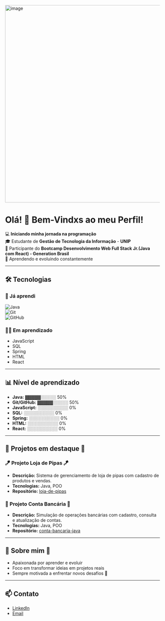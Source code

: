 <img width="1280" height="640" alt="image" src="https://github.com/user-attachments/assets/45b4de25-f723-4841-96a6-d8b8c4c7fc00" />





   # Olá! 👋 Bem-Vindxs ao meu Perfil!

💻 **Iniciando minha jornada na programação**  
🎓 Estudante de **Gestão de Tecnologia da Informação** - **UNIP**  
🚀 Participante do **Bootcamp Desenvolvimento Web Full Stack Jr.(Java com React) - Generation Brasil**  
🌱 Aprendendo e evoluindo constantemente  

---

## 🛠 Tecnologias

### 🏅 Já aprendi
![Java](https://img.shields.io/badge/Java-ED8B00?style=for-the-badge&logo=java&logoColor=white)  
![Git](https://img.shields.io/badge/Git-F05032?style=for-the-badge&logo=git&logoColor=white)  
![GitHub](https://img.shields.io/badge/GitHub-181717?style=for-the-badge&logo=github&logoColor=white)  

### 👩‍💻 Em aprendizado
- JavaScript  
- SQL  
- Spring  
- HTML  
- React  

---

## 📊 Nível de aprendizado

- **Java:** ▓▓▓▓▓░░░░░ 50%  
- **Git/GitHub:** ▓▓▓▓▓░░░░░ 50%  
- **JavaScript:** ░░░░░░░░░░ 0%  
- **SQL:** ░░░░░░░░░░ 0%  
- **Spring:** ░░░░░░░░░░ 0%  
- **HTML:** ░░░░░░░░░░ 0%  
- **React:** ░░░░░░░░░░ 0%  

 

---

## 🌟 Projetos em destaque 🌟

### 🪁 Projeto Loja de Pipas 🪁
- **Descrição:** Sistema de gerenciamento de loja de pipas com cadastro de produtos e vendas.  
- **Tecnologias:** Java, POO  
- **Repositório:** [loja-de-pipas](https://github.com/seu-usuario/loja-de-pipas)  

### 🏦 Projeto Conta Bancária 🏦
- **Descrição:** Simulação de operações bancárias com cadastro, consulta e atualização de contas.  
- **Tecnologias:** Java, POO  
- **Repositório:** [conta-bancaria-java](https://github.com/seu-usuario/conta-bancaria-java)  

 

---

## 👩 Sobre mim 👩

- Apaixonada por aprender e evoluir 
- Foco em transformar ideias em projetos reais  
- Sempre motivada a enfrentar novos desafios 💪  

---

## 📫 Contato

- [LinkedIn](www.linkedin.com/in/rayssa-costa-rezende-ferraz-b40944223)  
- [Email](rayssa_nana@hotmail.com)  


